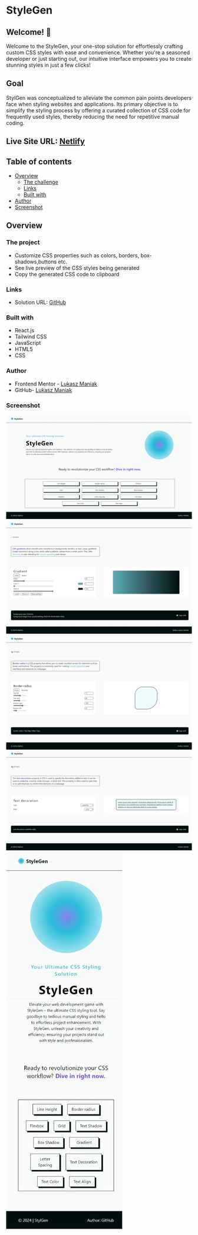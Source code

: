 # StyleGen

## Welcome! 👋

Welcome to the StyleGen, your one-stop solution for effortlessly crafting custom CSS styles with ease and convenience. Whether you're a seasoned developer or just starting out, our intuitive interface empowers you to create stunning styles in just a few clicks!

## Goal

StylGen was conceptualized to alleviate the common pain points developers face when styling websites and applications. Its primary objective is to simplify the styling process by offering a curated collection of CSS code for frequently used styles, thereby reducing the need for repetitive manual coding.

## Live Site URL: [Netlify](https://stylegen.netlify.app/)

## Table of contents

- [Overview](#overview)
  - [The challenge](#the-challenge)
  - [Links](#links)
  - [Built with](#built-with)
- [Author](#author)
- [Screenshot](#screenshot)

## Overview

### The project

- Customize CSS properties such as colors, borders, box-shadows,buttons etc.
- See live preview of the CSS styles being generated
- Copy the generated CSS code to clipboard

### Links

- Solution URL: [GitHub](https://github.com/LukaszManiak/StyleGen)

### Built with

- React.js
- Tailwind CSS
- JavaScript
- HTML5
- CSS

### Author

- Frontend Mentor - [Lukasz Maniak](https://www.frontendmentor.io/profile/Mejniak)
- GitHub- [Lukasz Maniak](https://github.com/LukaszManiak)

### Screenshot

![Screenshot 1](/screenshots/screen1.jpeg?raw=true "Screenshot 1")
![Screenshot 5](/screenshots/screen5.jpeg?raw=true "Screenshot 5")
![Screenshot 2](/screenshots/screen2.jpeg?raw=true "Screenshot 2")
![Screenshot 3](/screenshots/screen3.jpeg?raw=true "Screenshot 3")
![Screenshot 4](/screenshots/screen4.jpeg?raw=true "Screenshot 4")
